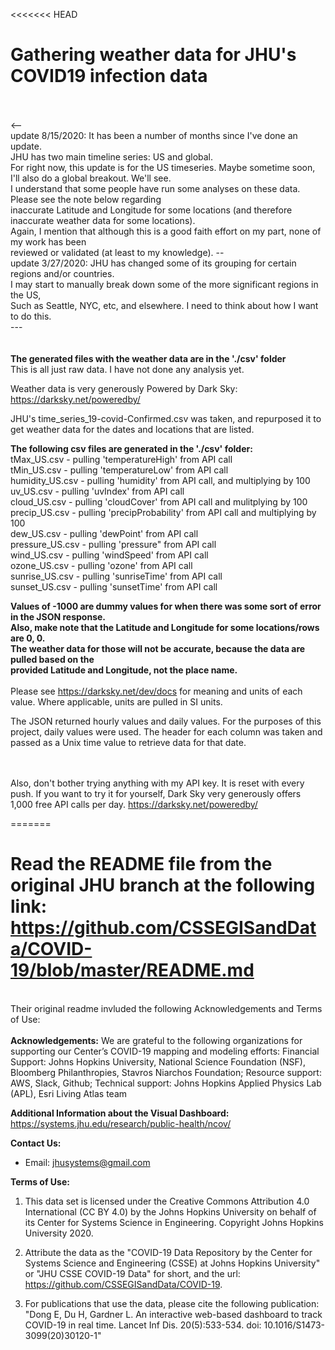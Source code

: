 <<<<<<< HEAD
# Gathering weather data for JHU's COVID19 infection data

<br>
<br>
<--<br>
update 8/15/2020: It has been a number of months since I've done an update.<br>
JHU has two main timeline series: US and global.<br>
For right now, this update is for the US timeseries. Maybe sometime soon,<br>
I'll also do a global breakout. We'll see.<br>
I understand that some people have run some analyses on these data. Please see the note below regarding<br>
inaccurate Latitude and Longitude for some locations (and therefore inaccurate weather data for some locations).<br>
Again, I mention that although this is a good faith effort on my part, none of my work has been<br>
reviewed or validated (at least to my knowledge).
--<br>
update 3/27/2020: JHU has changed some of its grouping for certain regions and/or countries.<br>
I may start to manually break down some of the more significant regions in the US,<br>
Such as Seattle, NYC, etc, and elsewhere. I need to think about how I want to do this.<br>
---<br>
<br>
<br>
<b>The generated files with the weather data are in the './csv' folder</b><br>
This is all just raw data. I have not done any analysis yet.<br>

Weather data is very generously Powered by Dark Sky: https://darksky.net/poweredby/

JHU's time_series_19-covid-Confirmed.csv was taken, and repurposed it to get weather data for the dates and locations that are listed.

<b>The following csv files are generated in the './csv' folder:<br></b>
  tMax_US.csv       - pulling 'temperatureHigh' from API call<br>
  tMin_US.csv       - pulling 'temperatureLow' from API call<br>
  humidity_US.csv   - pulling 'humidity' from API call, and multiplying by 100<br>
  uv_US.csv         - pulling 'uvIndex' from API call<br>
  cloud_US.csv      - pulling 'cloudCover' from API call and mulitplying by 100<br>
  precip_US.csv     - pulling 'precipProbability' from API call and multiplying by 100<br>
  dew_US.csv        - pulling 'dewPoint' from API call<br>
  pressure_US.csv   - pulling 'pressure" from API call<br>
  wind_US.csv       - pulling 'windSpeed' from API call<br>
  ozone_US.csv      - pulling 'ozone' from API call<br>
  sunrise_US.csv    - pulling 'sunriseTime' from API call<br>
  sunset_US.csv     - pulling 'sunsetTime' from API call<br>

<b>Values of -1000 are dummy values for when there was some sort of error in the JSON response.<br>
Also, make note that the Latitude and Longitude for some locations/rows are 0, 0.<br>
The weather data for those will not be accurate, because the data are pulled based on the <br>
provided Latitude and Longitude, not the place name.</b><br><br>
Please see https://darksky.net/dev/docs for meaning and units of each value. Where applicable, units are pulled in SI units.


The JSON returned hourly values and daily values. For the purposes of this project, daily values were used. The header for each column was taken and passed as a Unix time value to retrieve data for that date.<br><br><br>

Also, don't bother trying anything with my API key. It is reset with every push. If you want to try it for yourself, Dark Sky very generously offers 1,000 free API calls per day. https://darksky.net/poweredby/



=======
# Read the README file from the original JHU branch at the following link: https://github.com/CSSEGISandData/COVID-19/blob/master/README.md <br>
<br>
Their original readme invluded the following Acknowledgements and Terms of Use:<br><br> 
<b>Acknowledgements:</b>
We are grateful to the following organizations for supporting our Center’s COVID-19 mapping and modeling efforts:
Financial Support: Johns Hopkins University, National Science Foundation (NSF), Bloomberg Philanthropies, Stavros Niarchos Foundation;
Resource support: AWS, Slack, Github; Technical support: Johns Hopkins Applied Physics Lab (APL), Esri Living Atlas team

<b>Additional Information about the Visual Dashboard:</b>
https://systems.jhu.edu/research/public-health/ncov/

<b>Contact Us: </b>

* Email: jhusystems@gmail.com



<b>Terms of Use:</b>

1. This data set is licensed under the Creative Commons Attribution 4.0 International (CC BY 4.0) by the Johns Hopkins University on behalf of its Center for Systems Science in Engineering.  Copyright Johns Hopkins University 2020.

2. Attribute the data as the "COVID-19 Data Repository by the Center for Systems Science and Engineering (CSSE) at Johns Hopkins University" or "JHU CSSE COVID-19 Data" for short, and the url: https://github.com/CSSEGISandData/COVID-19.  

3. For publications that use the data, please cite the following publication: "Dong E, Du H, Gardner L. An interactive web-based dashboard to track COVID-19 in real time. Lancet Inf Dis. 20(5):533-534. doi: 10.1016/S1473-3099(20)30120-1"
